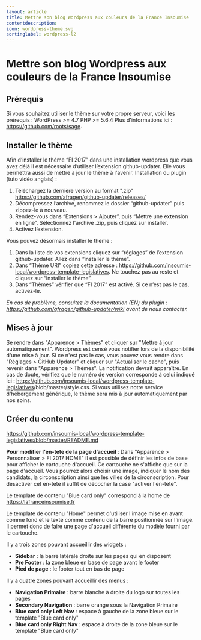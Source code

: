 ```yaml
---
layout: article
title: Mettre son blog Wordpress aux couleurs de la France Insoumise
contentdescription:
icon: wordpress-theme.svg
sortinglabel: wordpress-l2
---
```


# Mettre son blog Wordpress aux couleurs de la France Insoumise

## Prérequis

Si vous souhaitez utiliser le thème sur votre propre serveur, voici les prérequis :
WordPress >= 4.7
PHP >= 5.6.4
Plus d'informations ici : https://github.com/roots/sage. 


## Installer le thème

Afin d’installer le thème “FI 2017”  dans une installation wordpress que vous avez déjà il est nécessaire d’utiliser l’extension github-updater. Elle vous permettra aussi de mettre à jour le thème à l'avenir.
Installation du plugin (tuto vidéo anglais) :
1. Téléchargez la dernière version au format ".zip" <https://github.com/afragen/github-updater/releases/>
2. Décompressez l’archive, renommez le dossier “github-updater” puis zippez-le à nouveau.
3. Rendez-vous dans  “Extensions > Ajouter”, puis “Mettre une extension en ligne”. Sélectionnez l'archive .zip, puis cliquez sur installer.
4. Activez l’extension.

Vous pouvez désormais installer le thème :
1. Dans la liste de vos extensions cliquez sur “réglages” de l’extension github-updater. Allez dans “installer le thème”.
2. Dans “Thème URI” copiez cette adresse : <https://github.com/insoumis-local/wordpress-template-legislatives>. Ne touchez pas au reste et cliquez sur “Installer le thème”.
3. Dans “Thèmes” vérifier que “FI 2017” est activé. Si ce n’est pas le cas, activez-le. 

*En cas de problème, consultez la documentation (EN) du plugin : <https://github.com/afragen/github-updater/wiki> avant de nous contacter.*


## Mises à jour

Se rendre dans "Apparence > Thèmes" et cliquer sur "Mettre à jour automatiquement".  Wordpress est censé vous notifier lors de la disponibilité d'une mise à jour. Si ce n'est pas le cas, vous pouvez vous rendre dans "Réglages > GitHub Updater" et cliquer sur "Actualiser le cache", puis revenir dans "Apparence > Thèmes". La notification devrait apparaître. En cas de doute, vérifiez que le numéro de version corresponde à celui indiqué ici : <https://github.com/insoumis-local/wordpress-template-legislatives>/blob/master/style.css. 
Si vous utilisez notre service d'hébergement générique, le thème sera mis à jour automatiquement par nos soins.


## Créer du contenu

<https://github.com/insoumis-local/wordpress-template-legislatives/blob/master/README.md> 

**Pour modifier l'en-tete de la page d’accueil** : Dans "Apparence > Personnaliser > FI 2017 HOME" il est possible de définir les infos de base pour afficher le cartouche d'accueil. Ce cartouche ne s'affiche que sur la page d'accueil. Vous pourrez alors choisir une image, indiquer le nom des candidats, la circonscription ainsi que les villes de la circonscription. Pour désactiver cet en-tete il suffit de décocher la case "activer l'en-tete". 

Le template de contenu "Blue card only" correspond à la home de <https://lafranceinsoumise.fr>

Le template de contenu "Home" permet d'utiliser l'image mise en avant comme fond et le texte comme contenu de la barre positionnée sur l'image. Il permet donc de faire une page d'accueil différente du modèle fourni par le cartouche.

Il y a trois zones pouvant accueillir des widgets :

- **Sidebar** : la barre latérale droite sur les pages qui en disposent
- **Pre Footer** : la zone bleue en base de page avant le footer
- **Pied de page** : le footer tout en bas de page

Il y a quatre zones pouvant accueillir des menus :

- **Navigation Primaire** : barre blanche à droite du logo sur toutes les pages
- **Secondary Navigation** : barre orange sous la Navigation Primaire
- **Blue card only Left Nav** : espace à gauche de la zone bleue sur le template "Blue card only"
- **Blue card only Right Nav** : espace à droite de la zone bleue sur le template "Blue card only"

